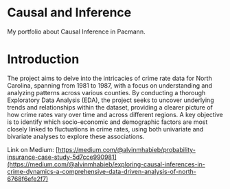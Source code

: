 # Causal and Inference
My portfolio about Causal Inference in Pacmann.

# Introduction
The project aims to delve into the intricacies of crime rate data for North Carolina, spanning from 1981 to 1987, with a focus on understanding and analyzing patterns across various counties. By conducting a thorough Exploratory Data Analysis (EDA), the project seeks to uncover underlying trends and relationships within the dataset, providing a clearer picture of how crime rates vary over time and across different regions. A key objective is to identify which socio-economic and demographic factors are most closely linked to fluctuations in crime rates, using both univariate and bivariate analyses to explore these associations.

Link on Medium: [https://medium.com/@alvinmhabieb/probability-insurance-case-study-5d7cce990981](https://medium.com/@alvinmhabieb/exploring-causal-inferences-in-crime-dynamics-a-comprehensive-data-driven-analysis-of-north-6768f6efe2f7)
